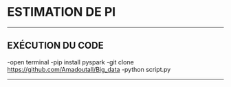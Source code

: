 # ESTIMATION DE PI
-------------------------------------
## EXÉCUTION DU CODE
-open terminal
-pip install pyspark
-git clone https://github.com/Amadoutall/Big_data
-python script.py

-----------------------------------------
